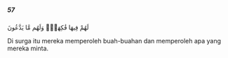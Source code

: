 ##### 57

<span class="ayah">لَهُمْ فِيهَا فَٰكِهَةٌۭ وَلَهُم مَّا يَدَّعُونَ</span>

<span class="ayah_translation">Di surga itu mereka memperoleh buah-buahan dan memperoleh apa yang mereka minta.</span>
